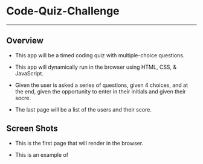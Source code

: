 # Code-Quiz-Challenge

---

## Overview

* This app will be a timed coding quiz with multiple-choice questions.

* This app will dynamically run in the browser using HTML, CSS, & JavaScript.

* Given the user is asked a series of questions, given 4 choices, and at the end, given the opportunity to enter in their initials and given their socre.

* The last page will be a list of the users and their score.

## Screen Shots

* This is the first page that will render in the browser.



* This is an example of 